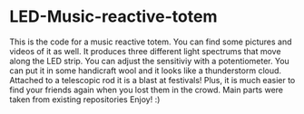 # LED-Music-reactive-totem

This is the code for a music reactive totem. You can find some pictures and videos of it as well. It produces three different light spectrums that move along the LED strip. You can adjust the sensitiviy with a potentiometer. You can put it in some handicraft wool and it looks like a thunderstorm cloud.
Attached to a telescopic rod it is a blast at festivals! Plus, it is much easier to find your friends again when you lost them in the crowd. 
Main parts were taken from existing repositories
Enjoy! :) 
